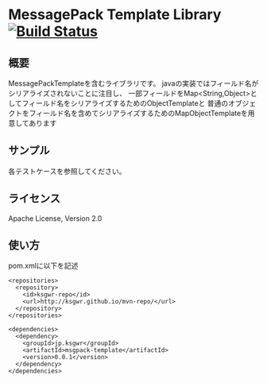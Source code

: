 # MessagePack Template Library [![Build Status](https://travis-ci.org/ksgwr/MessagePackTemplate.svg?branch=master)](https://travis-ci.org/ksgwr/MessagePackTemplate)

## 概要

MessagePackTemplateを含むライブラリです。
javaの実装ではフィールド名がシリアライズされないことに注目し、
一部フィールドをMap<String,Object>としてフィールド名をシリアライズするためのObjectTemplateと
普通のオブジェクトをフィールド名を含めてシリアライズするためのMapObjectTemplateを用意してあります


## サンプル

各テストケースを参照してください。


## ライセンス

Apache License, Version 2.0


## 使い方

pom.xmlに以下を記述

```
<repositories>
  <repository>
    <id>ksgwr-repo</id>
    <url>http://ksgwr.github.io/mvn-repo/</url>
  </repository>
</repositories>

<dependencies>
  <dependency>
    <groupId>jp.ksgwr</groupId>
    <artifactId>msgpack-template</artifactId>
    <version>0.0.1</version>
  </dependency>
</dependencies>
```
